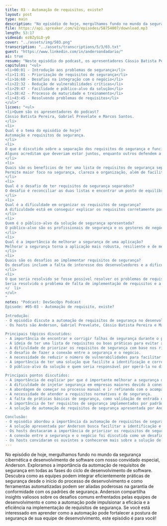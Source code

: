```yaml
---
title: 03 - Automação de requisitos, existe?
layout: post
type: main
description: "No episódio de hoje, mergulhamos fundo no mundo da segurança cibernética e desenvolvimento de software com nosso convidado especial, Anderson. Exploramos a importância da automação de requisitos de segurança em todas as fases do ciclo de desenvolvimento de software. Descubra como as equipes podem integrar eficientemente práticas de segurança desde o início do processo de desenvolvimento e como ferramentas automatizadas podem ser aliadas poderosas na garantia de conformidade com os padrões de segurança. Anderson compartilha insights valiosos sobre os desafios comuns enfrentados pelas equipes de desenvolvimento e como a automação pode impulsionar a eficácia e a eficiência na implementação de requisitos de segurança. Se você está interessado em aprender como a automação pode fortalecer a postura de segurança de sua equipe de desenvolvimento, este episódio é para você!"
file: https://api.spreaker.com/v2/episodes/58754007/download.mp3
length: 53:17
videoid: ezBZySLO-y0
cover: "../assets/img/503.png"
transcription: "../assets/transcriptions/5/3/03.txt"
guest: "https://www.linkedin.com/in/andersondadario/"
ai: true
resumo: "Neste episódio do podcast, os apresentadores Cássio Batista Pereira, Gabriel Prevelate e Marcos Santos discutem a importância dos requisitos de segurança em projetos de software. Eles recebem o convidado Anderson, especialista em segurança de produtos, que compartilha sua experiência e opiniões sobre o assunto. A discussão gira em torno da eficácia de ter uma lista de requisitos de segurança separada da lista de requisitos funcionais. Gabriel e Cássio acreditam que os requisitos de segurança devem estar integrados aos requisitos funcionais, pois consideram que não se pode pensar em um software sem pensar em segurança. Por outro lado, Marcos defende que separar os requisitos de segurança permite um foco maior nessa área e facilita a auditoria e rastreabilidade. Anderson destaca que a resposta não é simples, pois depende das pessoas envolvidas no projeto e de como elas conciliam os requisitos. Ele ressalta a importância de encontrar um equilíbrio entre funcionalidade e segurança, pois é possível colocar segurança em diferentes níveis. No final, a decisão sobre como abordar os requisitos de segurança é uma negociação entre as partes envolvidas. A discussão levanta questões relevantes sobre a importância da segurança em projetos de software e como os requisitos podem ser abordados de maneira eficaz."
capitulos: "<ul>
<li>00:01 - Introdução aos problemas de segurança</li>
<li>11:01 - Priorização de requisitos de segurança</li>
<li>16:60 - Desafios na integração com o negócio</li>
<li>22:32 - Redução de vulnerabilidades críticas</li>
<li>29:47 - Facilidade e público-alvo da solução</li>
<li>38:42 - Processo de maturidade e treinamento</li>
<li>43:45 - Resolvendo problemas de requisitos</li>
</ul>"
licoes: "<ul>
<li>Quem são os apresentadores do podcast?
Cássio Batista Pereira, Gabriel Prevelate e Marcos Santos.
</li>
<li>
Qual é o tema do episódio de hoje?
Automação e requisitos de segurança.
</li>
<li>
O que é discutido sobre a separação dos requisitos de segurança e funcionais?
Alguns acreditam que deveriam estar juntos, enquanto outros defendem a separação para maior foco na segurança.
</li>
<li>
Quais são os benefícios de ter uma lista de requisitos de segurança separada?
Permite maior foco na segurança, clareza e organização, além de facilitar auditorias e rastreabilidade.
</li>
<li>
Qual é o desafio de ter requisitos de segurança separados?
O desafio é reconciliar as duas listas e encontrar um ponto de equilíbrio entre as necessidades funcionais e de segurança.
</li>
<li>
Qual é a dificuldade em organizar os requisitos de segurança?
A dificuldade está em conseguir explicar os requisitos corretamente para o desenvolvedor.
</li>
<li>
Quem é o público-alvo da solução de segurança apresentada?
O público-alvo são os profissionais de segurança e os gestores de negócio.
</li>
<li>
Qual é a importância de melhorar a segurança de uma aplicação?
Melhorar a segurança torna a aplicação mais robusta, resiliente e de melhor qualidade.
</li>
<li>
Quais são os desafios ao implementar requisitos de segurança?
Os desafios incluem a falta de interesse dos desenvolvedores e a dificuldade em explicar os requisitos corretamente.
</li>
<li>
O que seria resolvido se fosse possível resolver os problemas de requisitos de segurança?
Seria resolvido o problema de falta de implementação de requisitos e a falta de atenção para detalhes de segurança.
</  li>
</ul>
"
notes: "Podcast: DevSecOps Podcast
Episode: #05-03 - Automação de requisito, existe?

Introdução:
- O episódio discute a automação de requisitos de segurança no desenvolvimento de software.
- Os hosts são Anderson, Gabriel Prevelate, Cássio Batista Pereira e Marcos Santos.

Principais tópicos discutidos:
- A importância de encontrar e corrigir falhas de segurança durante o processo de desenvolvimento.
- A ideia de ter uma lista de requisitos ou boas práticas para evitar a criação de problemas de segurança.
- A dificuldade de priorizar os requisitos de segurança com base nos riscos para o negócio.
- O desafio de fazer a conexão entre a segurança e o negócio.
- A necessidade de reduzir o número de vulnerabilidades para facilitar a correção.
- A importância de ter uma solução que facilite a identificação e correção de problemas de segurança.
- O público-alvo da solução e quem seria responsável por operá-la no dia-a-dia.

Principais pontos discutidos:
- A importância de explicar por que é importante melhorar a segurança do código.
- A dificuldade de injetar segurança em empresas maiores devido à conexão com o balanceador.
- A abordagem de começar no processo manual e ir refinando com o acompanhamento da segurança.
- A necessidade de atender a requisitos normativos e de segurança.
- A falta de práticas básicas de segurança, como validação de entrada e saída.
- A importância de ter requisitos de segurança implementados por padrão.
- A solução de automação de requisitos de segurança apresentada por Anderson.

Conclusão:
- O episódio abordou a importância da automação de requisitos de segurança no desenvolvimento de software.
- A solução apresentada por Anderson busca facilitar a identificação e correção de problemas de segurança.
- Os hosts destacaram a importância de priorizar os requisitos de segurança e reduzir o número de vulnerabilidades.
- A conexão entre a segurança e o negócio foi discutida como um desafio a ser superado.
- Os hosts convidaram os ouvintes a conhecerem mais sobre a solução de automação de requisitos de segurança de Anderson."
---
```


No episódio de hoje, mergulhamos fundo no mundo da segurança cibernética e desenvolvimento de software com nosso convidado especial, Anderson. Exploramos a importância da automação de requisitos de segurança em todas as fases do ciclo de desenvolvimento de software. Descubra como as equipes podem integrar eficientemente práticas de segurança desde o início do processo de desenvolvimento e como ferramentas automatizadas podem ser aliadas poderosas na garantia de conformidade com os padrões de segurança. Anderson compartilha insights valiosos sobre os desafios comuns enfrentados pelas equipes de desenvolvimento e como a automação pode impulsionar a eficácia e a eficiência na implementação de requisitos de segurança. Se você está interessado em aprender como a automação pode fortalecer a postura de segurança de sua equipe de desenvolvimento, este episódio é para você!
